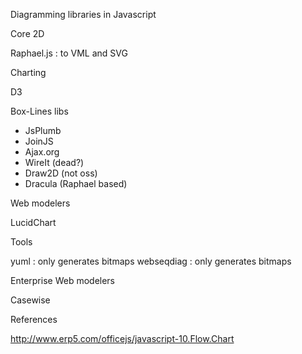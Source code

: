 Diagramming libraries in Javascript

Core 2D

Raphael.js : to VML and SVG

Charting

D3

Box-Lines libs

- JsPlumb
- JoinJS
- Ajax.org
- WireIt (dead?)
- Draw2D (not oss)
- Dracula (Raphael based)

Web modelers

LucidChart

Tools

yuml : only generates bitmaps
webseqdiag : only generates bitmaps

Enterprise Web modelers

Casewise

References

http://www.erp5.com/officejs/javascript-10.Flow.Chart
